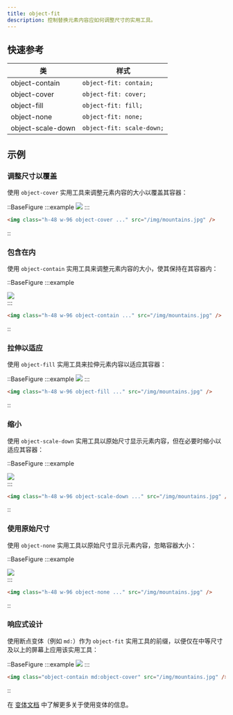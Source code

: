 ```yaml
---
title: object-fit
description: 控制替换元素内容应如何调整尺寸的实用工具。
---
```


## 快速参考

| 类              | 样式                   |
|----------------|----------------------|
| object-contain | `object-fit: contain;` |
| object-cover   | `object-fit: cover;`   |
| object-fill    | `object-fit: fill;`    |
| object-none    | `object-fit: none;`    |
| object-scale-down              | `object-fit: scale-down;`                     |


## 示例

### 调整尺寸以覆盖

使用 `object-cover` 实用工具来调整元素内容的大小以覆盖其容器：

::BaseFigure
:::example
<img class="mx-auto h-48 w-96 rounded-lg object-cover"
src="https://images.unsplash.com/photo-1554629947-334ff61d85dc?ixid=MnwxMjA3fDB8MHxwaG90by1wYWdlfHx8fGVufDB8fHx8&ixlib=rb-1.2.1&auto=format&fit=crop&w=1000&h=1000&q=90"
/>
:::

```html
<img class="h-48 w-96 object-cover ..." src="/img/mountains.jpg" />
```
::

### 包含在内

使用 `object-contain` 实用工具来调整元素内容的大小，使其保持在其容器内：

::BaseFigure
:::example
<div class="relative mx-auto w-96">
  <Stripes border class="absolute inset-0 h-full rounded-lg"></Stripes>
  <img
    class="relative h-48 w-full object-contain"
    src="https://images.unsplash.com/photo-1554629947-334ff61d85dc?ixid=MnwxMjA3fDB8MHxwaG90by1wYWdlfHx8fGVufDB8fHx8&ixlib=rb-1.2.1&auto=format&fit=crop&w=1000&h=1000&q=90"
  />
</div>
:::

```html
<img class="h-48 w-96 object-contain ..." src="/img/mountains.jpg" />
```
::

### 拉伸以适应

使用 `object-fill` 实用工具来拉伸元素内容以适应其容器：

::BaseFigure
:::example
<img
className="mx-auto h-48 w-96 rounded-lg object-fill"
src="https://images.unsplash.com/photo-1554629947-334ff61d85dc?ixid=MnwxMjA3fDB8MHxwaG90by1wYWdlfHx8fGVufDB8fHx8&ixlib=rb-1.2.1&auto=format&fit=crop&w=1000&h=1000&q=90"
/>
:::

```html
<img class="h-48 w-96 object-fill ..." src="/img/mountains.jpg" />
```
::

### 缩小

使用 `object-scale-down` 实用工具以原始尺寸显示元素内容，但在必要时缩小以适应其容器：

::BaseFigure
:::example
<div class="relative mx-auto w-96 rounded-lg">
  <Stripes border class="absolute inset-0 h-full rounded-lg"></Stripes>
  <img
    class="relative h-48 w-full object-scale-down"
    src="https://images.unsplash.com/photo-1554629947-334ff61d85dc?ixid=MnwxMjA3fDB8MHxwaG90by1wYWdlfHx8fGVufDB8fHx8&ixlib=rb-1.2.1&auto=format&fit=crop&w=128&h=160&q=80"
  />
</div>
:::

```html
<img class="h-48 w-96 object-scale-down ..." src="/img/mountains.jpg" />
```
::

### 使用原始尺寸

使用 `object-none` 实用工具以原始尺寸显示元素内容，忽略容器大小：

::BaseFigure
:::example
<div class="relative mx-auto w-96 rounded-lg">
  <Stripes border class="absolute inset-0 h-full rounded-lg"></Stripes>
  <img
    class="relative h-48 w-full object-scale-down"
    src="https://images.unsplash.com/photo-1554629947-334ff61d85dc?ixid=MnwxMjA3fDB8MHxwaG90by1wYWdlfHx8fGVufDB8fHx8&ixlib=rb-1.2.1&auto=format&fit=crop&w=128&h=160&q=80"
  />
</div>
:::

```html
<img class="h-48 w-96 object-none ..." src="/img/mountains.jpg" />
```
::

### 响应式设计

使用断点变体（例如 `md:`）作为 `object-fit` 实用工具的前缀，以便仅在中等尺寸及以上的屏幕上应用该实用工具：

::BaseFigure
:::example
<img
class="mx-auto h-48 w-96 rounded-lg object-none"
src="https://images.unsplash.com/photo-1554629947-334ff61d85dc?ixid=MnwxMjA3fDB8MHxwaG90by1wYWdlfHx8fGVufDB8fHx8&ixlib=rb-1.2.1&auto=format&fit=crop&w=1000&h=1000&q=90"
/>
:::

```html
<img class="object-contain md:object-cover" src="/img/mountains.jpg" />
```
::

在 [变体文档](https://tailwindcss.com/docs/responsive-design) 中了解更多关于使用变体的信息。
